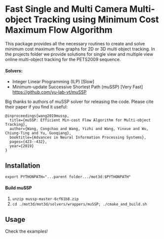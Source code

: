 # Fast Single and Multi Camera Multi-object Tracking using Minimum Cost Maximum Flow Algorithm

This package provides all the necessary routines to create and solve minimum cost maximum flow graphs for 2D or 3D multi object tracking.
In the projects folder we provide solutions for single view and multiple view online multi-object tracking for the PETS2009 sequence.

#### Solvers:
- Integer Linear Programming (ILP) [Slow]
- Minimum-update Successive Shortest Path (muSSP) [Very Fast] https://github.com/yu-lab-vt/muSSP

Big thanks to authors of muSSP solver for releasing the code. Please cite their paper if you find it useful:
```
@inproceedings{wang2019mussp,
  title={muSSP: Efficient Min-cost Flow Algorithm for Multi-object Tracking},
  author={Wang, Congchao and Wang, Yizhi and Wang, Yinxue and Wu, Chiung-Ting and Yu, Guoqiang},
  booktitle={Advances in Neural Information Processing Systems},
  pages={423--432},
  year={2019}
}
```

## Installation
```
export PYTHONPATH="...parent folder.../mot3d:$PYTHONPATH"
```
#### Build muSSP
1. `unzip mussp-master-6cf61b8.zip`
2. `cd ./mot3d/mot3d/solvers/wrappers/muSSP; ./cmake_and_build.sh`

## Usage
Check the examples!

